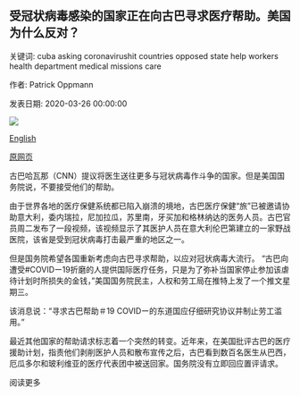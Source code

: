 ## 受冠状病毒感染的国家正在向古巴寻求医疗帮助。美国为什么反对？

关键词: cuba asking coronavirushit countries opposed state help workers health department medical missions care

作者: Patrick Oppmann

发表日期: 2020-03-26 00:00:00

![](https://cdn.cnn.com/cnnnext/dam/assets/200326094654-01-cuba-doctors-coronavirus-0321-super-tease.jpg)

[English](Coronavirus-hit%20countries%20are%20asking%20Cuba%20for%20medical%20help.%20Why%20is%20the%20US%20opposed%3F.md)

[原网页](https://edition.cnn.com/2020/03/26/world/cuba-coronavirus-medical-help-intl/index.html)

古巴哈瓦那（CNN）提议将医生送往更多与冠状病毒作斗争的国家。但是美国国务院说，不要接受他们的帮助。

由于世界各地的医疗保健系统都已陷入崩溃的境地，古巴医疗保健“旅”已被邀请协助意大利，委内瑞拉，尼加拉瓜，苏里南，牙买加和格林纳达的医务人员。古巴官员周二发布了一段视频，该视频显示了其医护人员在意大利伦巴第建立的一家野战医院，该省是受到冠状病毒打击最严重的地区之一。

但是国务院希望各国重新考虑向古巴寻求帮助，以应对冠状病毒大流行。 “古巴向遭受\#COVIDー19折磨的人提供国际医疗任务，只是为了弥补当国家停止参加该虐待计划时所损失的金钱，”美国国务院民主，人权和劳工局在推特上发了一个推文星期三。

该消息说：“寻求古巴帮助＃19 COVIDー的东道国应仔细研究协议并制止劳工滥用。”

最近其他国家的帮助请求标志着一个突然的转变。近年来，在美国批评古巴的医疗援助计划，指责他们剥削医护人员和散布宣传之后，古巴看到数百名医生从巴西，厄瓜多尔和玻利维亚的医疗代表团中被送回家。国务院没有立即回应置评请求。

阅读更多